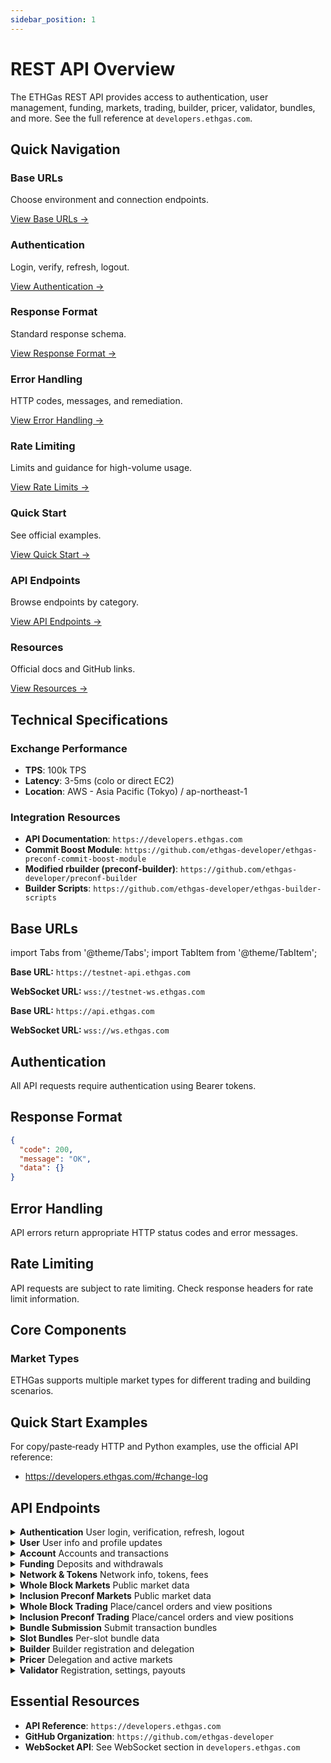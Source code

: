 ```yaml
---
sidebar_position: 1
---
```


# REST API Overview

The ETHGas REST API provides access to authentication, user management, funding, markets, trading, builder, pricer, validator, bundles, and more. See the full reference at `developers.ethgas.com`.

## Quick Navigation

<div className="quick-nav">

<div className="row" style={{ marginBottom: '1rem' }}>
  <div className="col col--3">
    <div className="feature-card text--center" style={{ height: '100%', display: 'flex', flexDirection: 'column', justifyContent: 'space-between' }}>
      <div>
        <h3>Base URLs</h3>
        <p>Choose environment and connection endpoints.</p>
      </div>
      <div style={{ marginTop: '1.5rem' }}>
        <a href="#base-urls" className="button button--outline button--sm">
          View Base URLs →
        </a>
      </div>
    </div>
  </div>
  <div className="col col--3">
    <div className="feature-card text--center" style={{ height: '100%', display: 'flex', flexDirection: 'column', justifyContent: 'space-between' }}>
      <div>
        <h3>Authentication</h3>
        <p>Login, verify, refresh, logout.</p>
      </div>
      <div style={{ marginTop: '1.5rem' }}>
        <a href="#authentication" className="button button--outline button--sm">
          View Authentication →
        </a>
      </div>
    </div>
  </div>
  <div className="col col--3">
    <div className="feature-card text--center" style={{ height: '100%', display: 'flex', flexDirection: 'column', justifyContent: 'space-between' }}>
      <div>
        <h3>Response Format</h3>
        <p>Standard response schema.</p>
      </div>
      <div style={{ marginTop: '1.5rem' }}>
        <a href="#response-format" className="button button--outline button--sm">
          View Response Format →
        </a>
      </div>
    </div>
  </div>
  <div className="col col--3">
    <div className="feature-card text--center" style={{ height: '100%', display: 'flex', flexDirection: 'column', justifyContent: 'space-between' }}>
      <div>
        <h3>Error Handling</h3>
        <p>HTTP codes, messages, and remediation.</p>
      </div>
      <div style={{ marginTop: '1.5rem' }}>
        <a href="#error-handling" className="button button--outline button--sm">
          View Error Handling →
        </a>
      </div>
    </div>
  </div>
</div>

<div className="row" style={{ marginBottom: '1rem' }}>
  <div className="col col--3">
    <div className="feature-card text--center" style={{ height: '100%', display: 'flex', flexDirection: 'column', justifyContent: 'space-between' }}>
      <div>
        <h3>Rate Limiting</h3>
        <p>Limits and guidance for high-volume usage.</p>
      </div>
      <div style={{ marginTop: '1.5rem' }}>
        <a href="#rate-limiting" className="button button--outline button--sm">
          View Rate Limits →
        </a>
      </div>
    </div>
  </div>
  <div className="col col--3">
    <div className="feature-card text--center" style={{ height: '100%', display: 'flex', flexDirection: 'column', justifyContent: 'space-between' }}>
      <div>
        <h3>Quick Start</h3>
        <p>See official examples.</p>
      </div>
      <div style={{ marginTop: '1.5rem' }}>
        <a href="#quick-start-examples" className="button button--outline button--sm">
          View Quick Start →
        </a>
      </div>
    </div>
  </div>
  <div className="col col--3">
    <div className="feature-card text--center" style={{ height: '100%', display: 'flex', flexDirection: 'column', justifyContent: 'space-between' }}>
      <div>
        <h3>API Endpoints</h3>
        <p>Browse endpoints by category.</p>
      </div>
      <div style={{ marginTop: '1.5rem' }}>
        <a href="#api-endpoints" className="button button--outline button--sm">
          View API Endpoints →
        </a>
      </div>
    </div>
  </div>
  <div className="col col--3">
    <div className="feature-card text--center" style={{ height: '100%', display: 'flex', flexDirection: 'column', justifyContent: 'space-between' }}>
      <div>
        <h3>Resources</h3>
        <p>Official docs and GitHub links.</p>
      </div>
      <div style={{ marginTop: '1.5rem' }}>
        <a href="#essential-resources" className="button button--outline button--sm">
          View Resources →
        </a>
      </div>
    </div>
  </div>

</div>

</div>

## Technical Specifications

### Exchange Performance
- **TPS**: 100k TPS
- **Latency**: 3-5ms (colo or direct EC2)
- **Location**: AWS - Asia Pacific (Tokyo) / ap-northeast-1

### Integration Resources

- **API Documentation**: `https://developers.ethgas.com`
- **Commit Boost Module**: `https://github.com/ethgas-developer/ethgas-preconf-commit-boost-module`
- **Modified rbuilder (preconf-builder)**: `https://github.com/ethgas-developer/preconf-builder`
- **Builder Scripts**: `https://github.com/ethgas-developer/ethgas-builder-scripts`

## Base URLs

import Tabs from '@theme/Tabs';
import TabItem from '@theme/TabItem';

<Tabs>
<TabItem value="testnet" label="TestNet" default>

**Base URL:** `https://testnet-api.ethgas.com`

**WebSocket URL:** `wss://testnet-ws.ethgas.com`

</TabItem>
<TabItem value="mainnet" label="MainNet">

**Base URL:** `https://api.ethgas.com`

**WebSocket URL:** `wss://ws.ethgas.com`

</TabItem>
</Tabs>

## Authentication

All API requests require authentication using Bearer tokens.

## Response Format

```json
{
  "code": 200,
  "message": "OK",
  "data": {}
}
```

## Error Handling

API errors return appropriate HTTP status codes and error messages.

## Rate Limiting

API requests are subject to rate limiting. Check response headers for rate limit information.

## Core Components

### Market Types

ETHGas supports multiple market types for different trading and building scenarios.

## Quick Start Examples

For copy/paste‑ready HTTP and Python examples, use the official API reference:

- https://developers.ethgas.com/#change-log

## API Endpoints

<div className="api-endpoints-grid">

<details className="api-category">
<summary className="api-category-header">
  <strong>Authentication</strong>
  <span className="api-category-desc">User login, verification, refresh, logout</span>
</summary>

- **POST** `/api/v1/user/login`
- **POST** `/api/v1/user/login/verify`
- **POST** `/api/v1/user/login/refresh`
- **POST** `/api/v1/user/logout`

</details>

<details className="api-category">
<summary className="api-category-header">
  <strong>User</strong>
  <span className="api-category-desc">User info and profile updates</span>
</summary>

- **GET** `/api/v1/user/info`
- **POST** `/api/v1/user/update`
- **POST** `/api/v1/user/payoutAddress`
- **POST** `/api/v1/user/collateralPerSlot`

</details>

<details className="api-category">
<summary className="api-category-header">
  <strong>Account</strong>
  <span className="api-category-desc">Accounts and transactions</span>
</summary>

- **GET** `/api/v1/user/accounts`
- **GET** `/api/v1/user/account/{accountId}`
- **GET** `/api/v1/user/account/{accountId}/txs`
- **GET** `/api/v1/user/account/txs`
- **POST** `/api/v1/user/account/transfer/token`

</details>

<details className="api-category">
<summary className="api-category-header">
  <strong>Funding</strong>
  <span className="api-category-desc">Deposits and withdrawals</span>
</summary>

- **GET** `/api/v1/p/funding/contractAddress`
- **GET** `/api/v1/user/funding/deposits`
- **POST** `/api/v1/user/funding/withdraw`
- **GET** `/api/v1/p/funding/withdraw/dailyWithdrawLimits`
- **GET** `/api/v1/user/funding/withdraw/status`
- **GET** `/api/v1/user/funding/withdraws`

</details>

<details className="api-category">
<summary className="api-category-header">
  <strong>Network & Tokens</strong>
  <span className="api-category-desc">Network info, tokens, fees</span>
</summary>

- **GET** `/api/v1/p/network`
- **GET** `/api/v1/p/tokens`
- **GET** `/api/v1/p/user/fees`

</details>

<details className="api-category">
<summary className="api-category-header">
  <strong>Whole Block Markets</strong>
  <span className="api-category-desc">Public market data</span>
</summary>

- **GET** `/api/v1/p/wholeblock/markets`
- **GET** `/api/v1/p/wholeblock/positions`
- **GET** `/api/v1/p/wholeblock/orders`
- **GET** `/api/v1/p/wholeblock/trades`

</details>

<details className="api-category">
<summary className="api-category-header">
  <strong>Inclusion Preconf Markets</strong>
  <span className="api-category-desc">Public market data</span>
</summary>

- **GET** `/api/v1/p/inclusion-preconf/markets`
- **GET** `/api/v1/p/inclusion-preconf/market`
- **GET** `/api/v1/p/inclusion-preconf/trades`
- **GET** `/api/v1/p/inclusion-preconf/top-sales`

</details>

<details className="api-category"> 
<summary className="api-category-header">
  <strong>Whole Block Trading</strong>
  <span className="api-category-desc">Place/cancel orders and view positions</span>
</summary>

- **POST** `/api/v1/wholeblock/order`
- **POST** `/api/v1/wholeblock/cancel-all-orders`
- **POST** `/api/v1/wholeblock/cancel-batch-orders`
- **POST** `/api/v1/wholeblock/cancel-order`
- **GET** `/api/v1/user/wholeblock/all-orders`
- **GET** `/api/v1/user/wholeblock/orders`
- **GET** `/api/v1/user/wholeblock/positions`
- **GET** `/api/v1/user/wholeblock/txs`

</details>

<details className="api-category">
<summary className="api-category-header">
  <strong>Inclusion Preconf Trading</strong>
  <span className="api-category-desc">Place/cancel orders and view positions</span>
</summary>

- **POST** `/api/v1/inclusion-preconf/order`
- **POST** `/api/v1/inclusion-preconf/cancel-all-orders`
- **POST** `/api/v1/inclusion-preconf/cancel-batch-orders`
- **POST** `/api/v1/inclusion-preconf/cancel-order`
- **GET** `/api/v1/user/inclusion-preconf/orders`
- **GET** `/api/v1/user/inclusion-preconf/all-orders`
- **GET** `/api/v1/user/inclusion-preconf/positions`
- **GET** `/api/v1/user/inclusion-preconf/txs`
- **POST** `/api/v1/user/inclusion-preconf/market/update`

</details>

<details className="api-category">
<summary className="api-category-header">
  <strong>Bundle Submission</strong>
  <span className="api-category-desc">Submit transaction bundles</span>
</summary>

- **POST** `/api/v1/user/bundle/send`

</details>

<details className="api-category">
<summary className="api-category-header">
  <strong>Slot Bundles</strong>
  <span className="api-category-desc">Per-slot bundle data</span>
</summary>

- **GET** `/api/v1/slot/bundles`
- **GET** `/api/v1/account/slot/bundles`
- **GET** `/api/v1/slot/forceEmptyBlockSpace`
- **GET** `/api/v1/p/slot/txs/hash`

</details>

<details className="api-category">
<summary className="api-category-header">
  <strong>Builder</strong>
  <span className="api-category-desc">Builder registration and delegation</span>
</summary>

- **POST** `/api/v1/builder/register`
- **GET** `/api/v1/builder/signingMessage`
- **POST** `/api/v1/builder/deregister`
- **GET** `/api/v1/p/builders`
- **GET** `/api/v1/user/builder`
- **POST** `/api/v1/user/delegate/builder`
- **GET** `/api/v1/user/delegate/builder`
- **GET** `/api/v1/p/builder/{slot}`
- **GET** `/api/v1/builder/delegation`

</details>

<details className="api-category">
<summary className="api-category-header">
  <strong>Pricer</strong>
  <span className="api-category-desc">Delegation and active markets</span>
</summary>

- **POST** `/api/v1/user/delegate/pricer`
- **GET** `/api/v1/user/pricer`
- **GET** `/api/v1/pricer/account-tokens`
- **GET** `/api/v1/pricer/inclusion-preconf/orders`
- **GET** `/api/v1/pricer/inclusion-preconf/positions`
- **GET** `/api/v1/pricer/wholeblock/orders`
- **GET** `/api/v1/pricer/wholeblock/positions`
- **GET** `/api/v1/pricer/markets/active`

</details>

<details className="api-category">
<summary className="api-category-header">
  <strong>Validator</strong>
  <span className="api-category-desc">Registration, settings, payouts</span>
</summary>

- **GET** `/api/v1/user/validators`
- **GET** `/api/v1/p/validators`
- **POST** `/api/v1/validator/register`
- **POST** `/api/v1/validator/verify`
- **POST** `/api/v1/validator/settings`
- **POST** `/api/v1/validator/deregister`
- **GET** `/api/v1/validator/fees`
- **GET** `/api/v1/validator/onchain/payout`

</details>

</div>

## Essential Resources

- **API Reference**: `https://developers.ethgas.com`
- **GitHub Organization**: `https://github.com/ethgas-developer`
- **WebSocket API**: See WebSocket section in `developers.ethgas.com` 